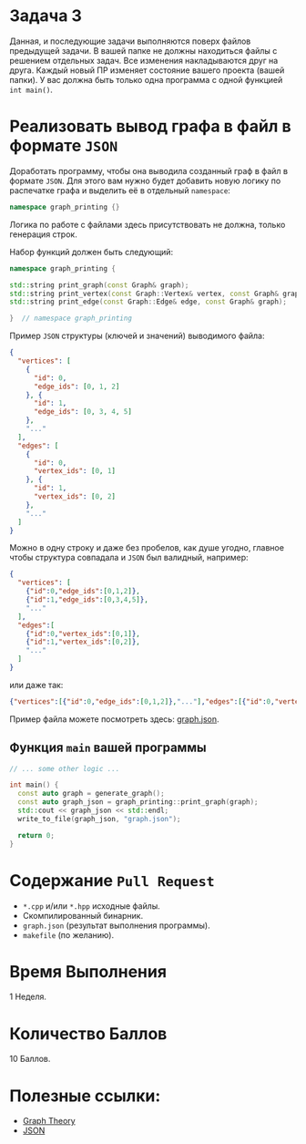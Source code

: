 # Задача 3

Данная, и последующие задачи выполняются поверх файлов предыдущей задачи.
В вашей папке не должны находиться файлы с решением отдельных задач.
Все изменения накладываются друг на друга.
Каждый новый ПР изменяет состояние вашего проекта (вашей папки).
У вас должна быть только одна программа с одной функцией `int main()`.

# Реализовать вывод графа в файл в формате `JSON`

Доработать программу, чтобы она выводила созданный граф в файл в формате `JSON`.
Для этого вам нужно будет добавить новую логику по распечатке графа и выделить её в отдельный `namespace`:
```cpp
namespace graph_printing {}
```
Логика по работе с файлами здесь присутствовать не должна, только генерация строк.

Набор функций должен быть следующий:
```cpp
namespace graph_printing {

std::string print_graph(const Graph& graph);
std::string print_vertex(const Graph::Vertex& vertex, const Graph& graph);
std::string print_edge(const Graph::Edge& edge, const Graph& graph);

}  // namespace graph_printing
```

Пример `JSON` структуры (ключей и значений) выводимого файла:
```json
{
  "vertices": [
    {
      "id": 0,
      "edge_ids": [0, 1, 2]
    }, {
      "id": 1,
      "edge_ids": [0, 3, 4, 5]
    },
    "..."
  ],
  "edges": [
    {
      "id": 0,
      "vertex_ids": [0, 1]
    }, {
      "id": 1,
      "vertex_ids": [0, 2]
    },
    "..."
  ]
}
```

Можно в одну строку и даже без пробелов, как душе угодно, главное чтобы структура совпадала и `JSON` был валидный, например:
```json
{
  "vertices": [
    {"id":0,"edge_ids":[0,1,2]},
    {"id":1,"edge_ids":[0,3,4,5]},
    "..."
  ],
  "edges":[
    {"id":0,"vertex_ids":[0,1]},
    {"id":1,"vertex_ids":[0,2]},
    "..."
  ]
}
```

или даже так:
```json
{"vertices":[{"id":0,"edge_ids":[0,1,2]},"..."],"edges":[{"id":0,"vertex_ids":[0,1]},"..."]}
```

Пример файла можете посмотреть здесь: [graph.json](graph.json).

## Функция `main` вашей программы

```cpp
// ... some other logic ...

int main() {
  const auto graph = generate_graph();
  const auto graph_json = graph_printing::print_graph(graph);
  std::cout << graph_json << std::endl;
  write_to_file(graph_json, "graph.json");

  return 0;
}
```

# Содержание `Pull Request`

- `*.cpp` и/или `*.hpp` исходные файлы.
- Скомпилированный бинарник.
- `graph.json` (результат выполнения программы).
- `makefile` (по желанию).

# Время Выполнения

1 Неделя.

# Количество Баллов

10 Баллов.

# Полезные ссылки:
- [Graph Theory](https://en.wikipedia.org/wiki/Graph_theory)
- [JSON](https://en.wikipedia.org/wiki/JSON)
